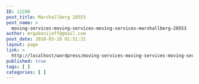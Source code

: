 ```yaml
---
ID: 12280
post_title: Marshallberg 28553
post_name: >
  moving-services-moving-services-moving-services-marshallberg-28553
author: mrgabonijeff@gmail.com
post_date: 2018-03-28 01:51:31
layout: page
link: >
  http://localhost/wordpress/moving-services-moving-services-moving-services-marshallberg-28553/
published: true
tags: [ ]
categories: [ ]
---
```

